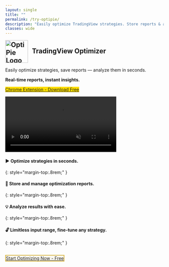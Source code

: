 ```yaml
---
layout: single
title: ""
permalink: /try-optipie/
description: "Easily optimize TradingView strategies. Store reports & analyze results with a simple UI. Real-time Report Monitoring & Instant Analysis!"
classes: wide
---
```


<h2 id="tradingview-optimizer" style="margin-top:0.5rem;margin-bottom:0.5rem;">
  <img src="/assets/images/optipie_app_logo_lshift2.png"
       alt="OptiPie Logo"
       style="height:72px;margin-right:8px;vertical-align:middle;">
  TradingView Optimizer
</h2>


Easily optimize strategies, save reports — analyze them in seconds.

**Real-time reports, instant insights.**

<p class="text-start">
  <a id="cta-install-primary"
     class="btn btn--inverse btn--large"
     href="https://chromewebstore.google.com/detail/optipie-tradingview-optim/fdndgpohalkoklpaopahkblpomlhmifm"
     onclick="return gtag_report_conversion(this.href)">
    <i class="fas fa-download"></i> Chrome Extension - Download Free
  </a>
</p>

<video autoplay muted loop playsinline width="70%">
  <source src="{{ '/assets/videos/optipie_try_ad.mp4' | relative_url }}" type="video/mp4">
  Your browser does not support the video tag.
</video>


#### :arrow_forward: Optimize strategies in seconds.
{: style="margin-top:.8rem;" }
#### :dart: Store and manage optimization reports.  
{: style="margin-top:.8rem;" }
#### 💡 Analyze results with ease.
{: style="margin-top:.8rem;" }
#### :unlock: Limitless input range, fine-tune any strategy. 
{: style="margin-top:.8rem;" }

<p class="text-start" style="margin-top:2rem;">
  <a id="cta-install-secondary"
     class="btn btn--inverse btn--large"
     href="https://chromewebstore.google.com/detail/optipie-tradingview-optim/fdndgpohalkoklpaopahkblpomlhmifm"
     onclick="return gtag_report_conversion(this.href)">
    <i class="fas fa-chart-line fa-lg"></i> Start Optimizing Now - Free
  </a>
</p>


<style>
#cta-install-primary {
  background-color: #fd0;
  border: none;
  color: #222;
  transition: all 0.25s ease;
}
#cta-install-primary:hover {
  background-color: #e6c200;
  color: #000;
}

#cta-install-secondary {
  background-color: rgba(212,175,55,0.08);
  border: 2px solid #d4af37;
  color: #222;
  transition: all 0.25s ease;
}
#cta-install-secondary:hover {
  background-color: #d4af37;
  color: #fff;
}
</style>

<script>
function gtag_report_conversion(url) {
  var callback = function () {
    if (typeof(url) != 'undefined') {
      window.location = url;
    }
  };
  gtag('event', 'conversion', {
      'send_to': 'AW-17495457166/quONCOjEso4bEI77vZZB',
      'value': 0.0,
      'currency': 'TRY',
      'event_callback': callback
  });
  return false;
}
</script>

